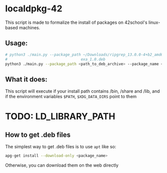 # localdpkg-42 

This script is made to formalize the install of packages on 42school's linux-based machines.

## Usage:

```sh
# python3 ./main.py --package_path ~/Downloads/ripgrep_13.0.0-4+b2_amd64.deb --package_name ripgrep --install_path ~/.local
#                                 exa_1.0.deb                          # exa                         # ~/.local STRONGLY recommended
python3 ./main.py --package_path <path_to_deb_archive> --package_name <package_name> --install_path <install_path>
```

## What it does:
This script will execute if your install path contains /bin, /share and /lib, and if the environment variables `$PATH`, `$XDG_DATA_DIRS` point to them
# TODO: LD_LIBRARY_PATH 

## How to get .deb files
The simplest way to get .deb files is to use `apt` like so:
```sh
apg-get install --download-only <package_name>
```

Otherwise, you can download them on the web directly
